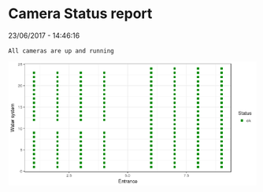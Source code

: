 Camera Status report
================
23/06/2017 - 14:46:16

    All cameras are up and running

![](camreport_files/figure-markdown_github/unnamed-chunk-2-1.png)
